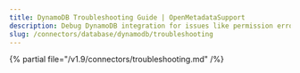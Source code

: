 ```yaml
---
title: DynamoDB Troubleshooting Guide | OpenMetadataSupport
description: Debug DynamoDB integration for issues like permission errors, partition key mismatches, or ingestion slowdowns.
slug: /connectors/database/dynamodb/troubleshooting
---
```


{% partial file="/v1.9/connectors/troubleshooting.md" /%}
